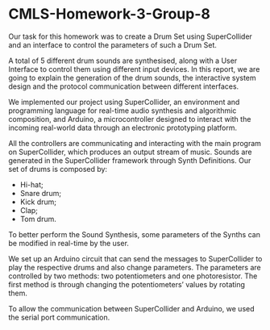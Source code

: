 # CMLS-Homework-3-Group-8

Our task for this homework was to create a Drum Set using SuperCollider and an interface to control the parameters of such a Drum Set.

A total of 5 different drum sounds are synthesised, along with a User Interface to control them using different input devices.
In this report, we are going to explain the generation of the drum sounds, the interactive system design and the protocol communication between different interfaces.

We implemented our project using SuperCollider, an environment and programming language for real-time audio synthesis and algorithmic composition, and Arduino, a microcontroller designed to interact with the incoming real-world data through an electronic prototyping platform.

All the controllers are communicating and interacting with the main program on SuperCollider, which produces an output stream of music.
Sounds are generated in the SuperCollider framework through Synth Definitions. Our set of drums is composed by:

  - Hi-hat;
  - Snare drum;
  - Kick drum;
  - Clap;
  - Tom drum.

To better perform the Sound Synthesis, some parameters of the Synths can be modified in real-time by the user.

We set up an Arduino circuit that can send the messages to SuperCollider to play the respective drums and also change parameters. The parameters are controlled by two methods: two potentiometers and one photoresistor. The first method is through changing the potentiometers’ values by rotating them.

To allow the communication between SuperCollider and Arduino, we used the serial port communication.
